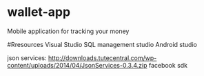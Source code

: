 # wallet-app
Mobile application for tracking your money

#Rresources
Visual Studio
SQL management studio
Android studio

json services: http://downloads.tutecentral.com/wp-content/uploads/2014/04/JsonServices-0.3.4.zip
facebook sdk
